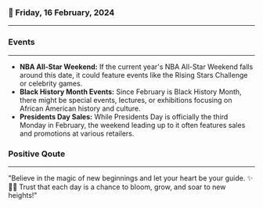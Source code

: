 ### 📅 Friday, 16 February, 2024
------
### Events
------
- **NBA All-Star Weekend:** If the current year's NBA All-Star Weekend falls around this date, it could feature events like the Rising Stars Challenge or celebrity games.
- **Black History Month Events:** Since February is Black History Month, there might be special events, lectures, or exhibitions focusing on African American history and culture.
- **Presidents Day Sales:** While Presidents Day is officially the third Monday in February, the weekend leading up to it often features sales and promotions at various retailers.

### Positive Qoute
------
"Believe in the magic of new beginnings and let your heart be your guide. ✨💖🚀 Trust that each day is a chance to bloom, grow, and soar to new heights!"
